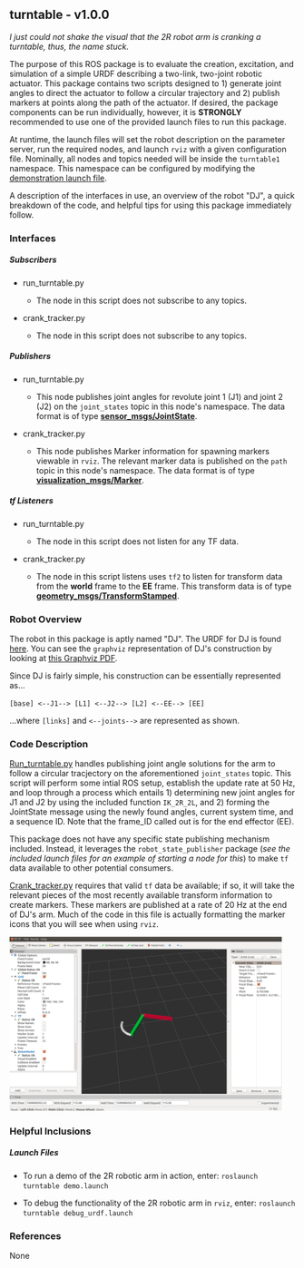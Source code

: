 ## turntable - v1.0.0

*I just could not shake the visual that the 2R robot arm is cranking a turntable, thus, the name stuck.*

The purpose of this ROS package is to evaluate the creation, excitation, and simulation of a simple URDF describing a two-link, two-joint robotic actuator. This package contains two scripts designed to 1) generate joint angles to direct the actuator to follow a circular trajectory and 2) publish markers at points along the path of the actuator. If desired, the package components can be run individually, however, it is **STRONGLY** recommended to use one of the provided launch files to run this package.

At runtime, the launch files will set the robot description on the parameter server, run the required nodes, and launch `rviz` with a given configuration file. Nominally, all nodes and topics needed will be inside the `turntable1` namespace. This namespace can be configured by modifying the [demonstration launch file](https://github.com/spieswl/turntable/blob/master/launch/demo.launch).

A description of the interfaces in use, an overview of the robot "DJ", a quick breakdown of the code, and helpful tips for using this package immediately follow.


### Interfaces
##### Subscribers
- run_turntable.py
  - The node in this script does not subscribe to any topics.

- crank_tracker.py
  - The node in this script does not subscribe to any topics.

##### Publishers
- run_turntable.py
  - This node publishes joint angles for revolute joint 1 (J1) and joint 2 (J2) on the `joint_states` topic in this node's namespace. The data format is of type **[sensor_msgs/JointState](http://docs.ros.org/api/sensor_msgs/html/msg/JointState.html)**.

- crank_tracker.py
  - This node publishes Marker information for spawning markers viewable in `rviz`. The relevant marker data is published on the `path` topic in this node's namespace. The data format is of type **[visualization_msgs/Marker](http://docs.ros.org/api/visualization_msgs/html/msg/Marker.html)**.

##### tf Listeners
- run_turntable.py
  - The node in this script does not listen for any TF data.

- crank_tracker.py
  - The node in this script listens uses `tf2` to listen for transform data from the **world** frame to the **EE** frame. This transform data is of type **[geometry_msgs/TransformStamped](http://docs.ros.org/api/geometry_msgs/html/msg/TransformStamped.html)**.


### Robot Overview

The robot in this package is aptly named "DJ". The URDF for DJ is found [here](https://github.com/spieswl/turntable/blob/master/urdf/DJ.urdf). You can see the `graphviz` representation of DJ's construction by looking at [this Graphviz PDF](https://github.com/spieswl/turntable/blob/master/urdf/DJ.pdf).

Since DJ is fairly simple, his construction can be essentially represented as...

`[base] <--J1--> [L1] <--J2--> [L2] <--EE--> [EE]`

...where `[links]` and `<--joints-->` are represented as shown.


### Code Description

[Run_turntable.py](https://github.com/spieswl/turntable/blob/master/scripts/run_turntable.py) handles publishing joint angle solutions for the arm to follow a circular tracjectory on the aforementioned `joint_states` topic. This script will perform some intial ROS setup, establish the update rate at 50 Hz, and loop through a process which entails 1) determining new joint angles for J1 and J2 by using the included function `IK_2R_2L`, and 2) forming the JointState message using the newly found angles, current system time, and a sequence ID. Note that the frame_ID called out is for the end effector (EE).

This package does not have any specific state publishing mechanism included. Instead, it leverages the `robot_state_publisher` package (*see the included launch files for an example of starting a node for this*) to make `tf` data available to other potential consumers.

[Crank_tracker.py](https://github.com/spieswl/turntable/blob/master/scripts/crank_tracker.py) requires that valid `tf` data be available; if so, it will take the relevant pieces of the most recently available transform information to create markers. These markers are published at a rate of 20 Hz at the end of DJ's arm. Much of the code in this file is actually formatting the marker icons that you will see when using `rviz`.

<img src="https://github.com/spieswl/turntable/raw/master/images/results.png" width=480/>


### Helpful Inclusions
##### Launch Files

- To run a demo of the 2R robotic arm in action, enter:
`roslaunch turntable demo.launch`

- To debug the functionality of the 2R robotic arm in `rviz`, enter:
`roslaunch turntable debug_urdf.launch`


### References

None
